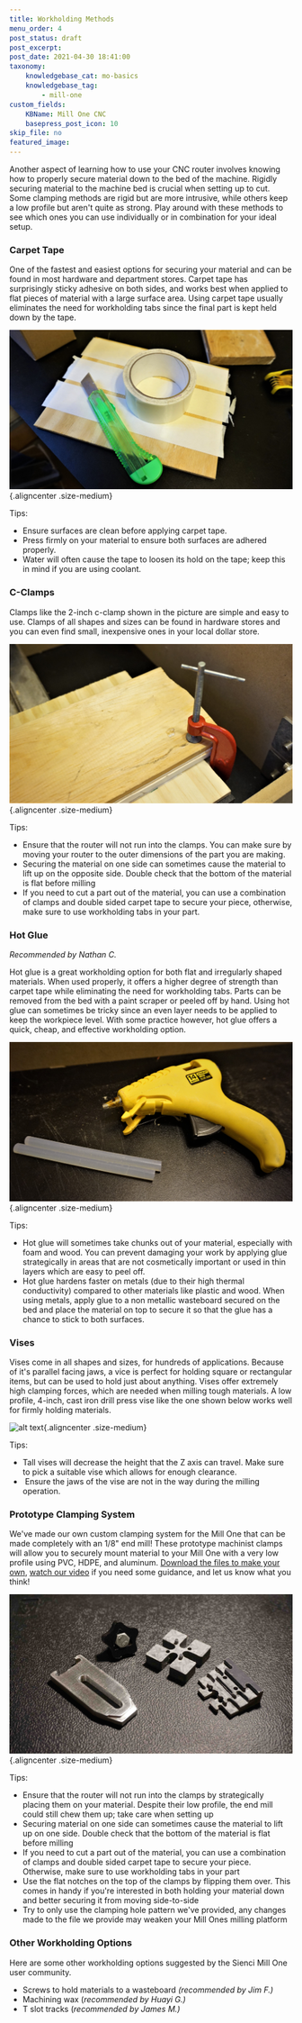 ```yaml
---
title: Workholding Methods  
menu_order: 4
post_status: draft
post_excerpt: 
post_date: 2021-04-30 18:41:00
taxonomy:
    knowledgebase_cat: mo-basics 
    knowledgebase_tag:
        - mill-one
custom_fields:
    KBName: Mill One CNC
    basepress_post_icon: 10
skip_file: no
featured_image: 
---
```

Another aspect of learning how to use your CNC router involves knowing how to properly secure material down to the bed of the machine. Rigidly securing material to the machine bed is crucial when setting up to cut. Some clamping methods are rigid but are more intrusive, while others keep a low profile but aren't quite as strong. Play around with these methods to see which ones you can use individually or in combination for your ideal setup.
<h3>Carpet Tape</h3>
One of the fastest and easiest options for securing your material and can be found in most hardware and department stores. Carpet tape has surprisingly sticky adhesive on both sides, and works best when applied to flat pieces of material with a large surface area. Using carpet tape usually eliminates the need for workholding tabs since the final part is kept held down by the tape.

![alt text](../../_images/_mill-one/_the-basics/mo_workholding_p1_CarpetTape.jpg){.aligncenter .size-medium}

Tips:
<ul>
 	<li>Ensure surfaces are clean before applying carpet tape.</li>
 	<li>Press firmly on your material to ensure both surfaces are adhered properly.</li>
 	<li>Water will often cause the tape to loosen its hold on the tape; keep this in mind if you are using coolant.</li>
</ul>
<h3>C-Clamps</h3>
Clamps like the 2-inch c-clamp shown in the picture are simple and easy to use. Clamps of all shapes and sizes can be found in hardware stores and you can even find small, inexpensive ones in your local dollar store.

![alt text](../../_images/_mill-one/_the-basics/mo_workholding_p2_CClamp.jpg){.aligncenter .size-medium}

Tips:
<ul>
 	<li>Ensure that the router will not run into the clamps. You can make sure by moving your router to the outer dimensions of the part you are making.</li>
 	<li>Securing the material on one side can sometimes cause the material to lift up on the opposite side. Double check that the bottom of the material is flat before milling</li>
 	<li>If you need to cut a part out of the material, you can use a combination of clamps and double sided carpet tape to secure your piece, otherwise, make sure to use workholding tabs in your part.</li>
</ul>
<h3>Hot Glue</h3>
<em>Recommended by Nathan C.</em>

Hot glue is a great workholding option for both flat and irregularly shaped materials. When used properly, it offers a higher degree of strength than carpet tape while eliminating the need for workholding tabs. Parts can be removed from the bed with a paint scraper or peeled off by hand. Using hot glue can sometimes be tricky since an even layer needs to be applied to keep the workpiece level. With some practice however, hot glue offers a quick, cheap, and effective workholding option.

![alt text](../../_images/_mill-one/_the-basics/mo_workholding_p3_HGlue.jpg){.aligncenter .size-medium}

Tips:
<ul>
 	<li>Hot glue will sometimes take chunks out of your material, especially with foam and wood. You can prevent damaging your work by applying glue strategically in areas that are not cosmetically important or used in thin layers which are easy to peel off.</li>
 	<li>Hot glue hardens faster on metals (due to their high thermal conductivity) compared to other materials like plastic and wood. When using metals, apply glue to a non metallic wasteboard secured on the bed and place the material on top to secure it so that the glue has a chance to stick to both surfaces.</li>
</ul>
<h3>Vises</h3>
Vises come in all shapes and sizes, for hundreds of applications. Because of it's parallel facing jaws, a vice is perfect for holding square or rectangular items, but can be used to hold just about anything. Vises offer extremely high clamping forces, which are needed when milling tough materials. A low profile, 4-inch, cast iron drill press vise like the one shown below works well for firmly holding materials.

![alt text](../../_images/_mill-one/_the-basics/mo_workholding_p4_DrillVise.jpg){.aligncenter .size-medium}

Tips:
<ul>
 	<li>Tall vises will decrease the height that the Z axis can travel. Make sure to pick a suitable vise which allows for enough clearance.</li>
 	<li> Ensure the jaws of the vise are not in the way during the milling operation.</li>
</ul>
<h3>Prototype Clamping System</h3>
We've made our own custom clamping system for the Mill One that can be made completely with an 1/8" end mill! These prototype machinist clamps will allow you to securely mount material to your Mill One with a very low profile using PVC, HDPE, and aluminum. <a href="https://resources.sienci.com/wp-content/uploads/2021/05/Mill-One-Prototype-Clamping-System.zip">Download the files to make your own</a>, <a href="https://www.youtube.com/watch?v=_wNAAiY-gRc&amp;feature=youtu.be" target="_blank" rel="noopener">watch our video</a> if you need some guidance, and let us know what you think!

![alt text](../../_images/_mill-one/_the-basics/mo_workholding_p5_ClampSys.jpg){.aligncenter .size-medium}

Tips:
<ul>
 	<li>Ensure that the router will not run into the clamps by strategically placing them on your material. Despite their low profile, the end mill could still chew them up; take care when setting up</li>
 	<li>Securing material on one side can sometimes cause the material to lift up on one side. Double check that the bottom of the material is flat before milling</li>
 	<li>If you need to cut a part out of the material, you can use a combination of clamps and double sided carpet tape to secure your piece. Otherwise, make sure to use workholding tabs in your part</li>
 	<li>Use the flat notches on the top of the clamps by flipping them over. This comes in handy if you're interested in both holding your material down and better securing it from moving side-to-side</li>
 	<li>Try to only use the clamping hole pattern we've provided, any changes made to the file we provide may weaken your Mill Ones milling platform</li>
</ul>
<h3>Other Workholding Options</h3>
Here are some other workholding options suggested by the Sienci Mill One user community.
<ul>
 	<li>Screws to hold materials to a wasteboard <em>(recommended by Jim F.)</em></li>
 	<li>Machining wax (<em>recommended by Huayi G.)</em></li>
 	<li>T slot tracks (<em>recommended by James M.)</em></li>
</ul>
